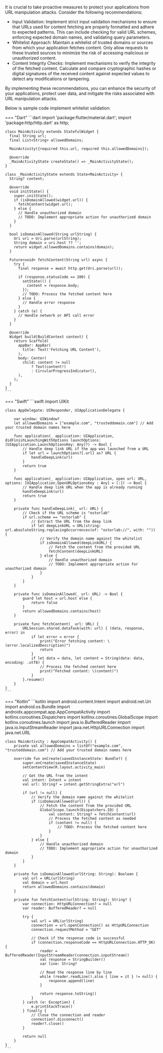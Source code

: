 It is crucial to take proactive measures to protect your applications from URL manipulation attacks. Consider the following recommendations:

* Input Validation: Implement strict input validation mechanisms to ensure that URLs used for content fetching are properly formatted and adhere to expected patterns. This can include checking for valid URL schemes, enforcing expected domain names, and validating query parameters.
* Whitelist Approach: Maintain a whitelist of trusted domains or sources from which your application fetches content. Only allow requests to these trusted sources to minimize the risk of accessing malicious or unauthorized content.
* Content Integrity Checks: Implement mechanisms to verify the integrity of the fetched content. Calculate and compare cryptographic hashes or digital signatures of the received content against expected values to detect any modifications or tampering.

By implementing these recommendations, you can enhance the security of your applications, protect user data, and mitigate the risks associated with URL manipulation attacks.

Below is sample code implement whitelist validation:


=== "Dart"
	```dart
	import 'package:flutter/material.dart';
	import 'package:http/http.dart' as http;
	
	class MainActivity extends StatefulWidget {
	  final String url;
	  final List<String> allowedDomains;
	
	  MainActivity({required this.url, required this.allowedDomains});
	
	  @override
	  _MainActivityState createState() => _MainActivityState();
	}
	
	class _MainActivityState extends State<MainActivity> {
	  String? content;
	
	  @override
	  void initState() {
	    super.initState();
	    if (isDomainAllowed(widget.url)) {
	      fetchContent(widget.url);
	    } else {
	      // Handle unauthorized domain
	      // TODO: Implement appropriate action for unauthorized domain
	    }
	  }
	
	  bool isDomainAllowed(String urlString) {
	    Uri uri = Uri.parse(urlString);
	    String domain = uri.host ?? '';
	    return widget.allowedDomains.contains(domain);
	  }
	
	  Future<void> fetchContent(String url) async {
	    try {
	      final response = await http.get(Uri.parse(url));
	
	      if (response.statusCode == 200) {
	        setState(() {
	          content = response.body;
	        });
	        // TODO: Process the fetched content here
	      } else {
	        // Handle error response
	      }
	    } catch (e) {
	      // Handle network or API call error
	    }
	  }
	
	  @override
	  Widget build(BuildContext context) {
	    return Scaffold(
	      appBar: AppBar(
	        title: Text('Fetching URL Content'),
	      ),
	      body: Center(
	        child: content != null
	            ? Text(content!)
	            : CircularProgressIndicator(),
	      ),
	    );
	  }
	}
	```


=== "Swift"
	```swift
	import UIKit
	
	class AppDelegate: UIResponder, UIApplicationDelegate {
	
	    var window: UIWindow?
	    let allowedDomains = ["example.com", "trusteddomain.com"] // Add your trusted domain names here
	
	    func application(_ application: UIApplication, didFinishLaunchingWithOptions launchOptions: [UIApplication.LaunchOptionsKey: Any]?) -> Bool {
	        // Handle deep link URL if the app was launched from a URL
	        if let url = launchOptions?[.url] as? URL {
	            handleDeepLink(url)
	        }
	        return true
	    }
	
	    func application(_ application: UIApplication, open url: URL, options: [UIApplication.OpenURLOptionsKey : Any] = [:]) -> Bool {
	        // Handle deep link URL when the app is already running
	        handleDeepLink(url)
	        return true
	    }
	
	    private func handleDeepLink(_ url: URL) {
	        // Check if the URL scheme is "ostorlab"
	        if url.scheme == "ostorlab" {
	            // Extract the URL from the deep link
	            if let deepLinkURL = URL(string: url.absoluteString.replacingOccurrences(of: "ostorlab://", with: "")) {
	                // Verify the domain name against the whitelist
	                if isDomainAllowed(deepLinkURL) {
	                    // Fetch the content from the provided URL
	                    fetchContent(deepLinkURL)
	                } else {
	                    // Handle unauthorized domain
	                    // TODO: Implement appropriate action for unauthorized domain
	                }
	            }
	        }
	    }
	
	    private func isDomainAllowed(_ url: URL) -> Bool {
	        guard let host = url.host else {
	            return false
	        }
	        return allowedDomains.contains(host)
	    }
	
	    private func fetchContent(_ url: URL) {
	        URLSession.shared.dataTask(with: url) { (data, response, error) in
	            if let error = error {
	                print("Error fetching content: \(error.localizedDescription)")
	                return
	            }
	            if let data = data, let content = String(data: data, encoding: .utf8) {
	                // Process the fetched content here
	                print("Fetched content: \(content)")
	            }
	        }.resume()
	    }
	}
	```


=== "Kotlin"
	```kotlin
	import android.content.Intent
	import android.net.Uri
	import android.os.Bundle
	import androidx.appcompat.app.AppCompatActivity
	import kotlinx.coroutines.Dispatchers
	import kotlinx.coroutines.GlobalScope
	import kotlinx.coroutines.launch
	import java.io.BufferedReader
	import java.io.InputStreamReader
	import java.net.HttpURLConnection
	import java.net.URL
	
	class MainActivity : AppCompatActivity() {
	    private val allowedDomains = listOf("example.com", "trusteddomain.com") // Add your trusted domain names here
	
	    override fun onCreate(savedInstanceState: Bundle?) {
	        super.onCreate(savedInstanceState)
	        setContentView(R.layout.activity_main)
	
	        // Get the URL from the intent
	        val intent: Intent = intent
	        val url: String? = intent.getStringExtra("url")
	
	        if (url != null) {
	            // Verify the domain name against the whitelist
	            if (isDomainAllowed(url)) {
	                // Fetch the content from the provided URL
	                GlobalScope.launch(Dispatchers.IO) {
	                    val content: String? = fetchContent(url)
	                    // Process the fetched content as needed
	                    if (content != null) {
	                        // TODO: Process the fetched content here
	                    }
	                }
	            } else {
	                // Handle unauthorized domain
	                // TODO: Implement appropriate action for unauthorized domain
	            }
	        }
	    }
	
	    private fun isDomainAllowed(urlString: String): Boolean {
	        val url = URL(urlString)
	        val domain = url.host
	        return allowedDomains.contains(domain)
	    }
	
	    private fun fetchContent(urlString: String): String? {
	        var connection: HttpURLConnection? = null
	        var reader: BufferedReader? = null
	
	        try {
	            val url = URL(urlString)
	            connection = url.openConnection() as HttpURLConnection
	            connection.requestMethod = "GET"
	
	            // Check if the response code is successful
	            if (connection.responseCode == HttpURLConnection.HTTP_OK) {
	                reader = BufferedReader(InputStreamReader(connection.inputStream))
	                val response = StringBuilder()
	                var line: String?
	
	                // Read the response line by line
	                while (reader.readLine().also { line = it } != null) {
	                    response.append(line)
	                }
	
	                return response.toString()
	            }
	        } catch (e: Exception) {
	            e.printStackTrace()
	        } finally {
	            // Close the connection and reader
	            connection?.disconnect()
	            reader?.close()
	        }
	
	        return null
	    }
	}
	```
